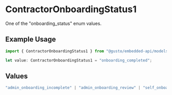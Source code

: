 # ContractorOnboardingStatus1

One of the "onboarding_status" enum values.

## Example Usage

```typescript
import { ContractorOnboardingStatus1 } from "@gusto/embedded-api/models/components/contractor.js";

let value: ContractorOnboardingStatus1 = "onboarding_completed";
```

## Values

```typescript
"admin_onboarding_incomplete" | "admin_onboarding_review" | "self_onboarding_not_invited" | "self_onboarding_invited" | "self_onboarding_started" | "self_onboarding_review" | "onboarding_completed"
```
